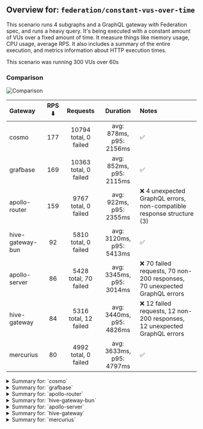 ## Overview for: `federation/constant-vus-over-time`


This scenario runs 4 subgraphs and a GraphQL gateway with Federation spec, and runs a heavy query. It's being executed with a constant amount of VUs over a fixed amount of time. It measure things like memory usage, CPU usage, average RPS. It also includes a summary of the entire execution, and metrics information about HTTP execution times.


This scenario was running 300 VUs over 60s


### Comparison


<img src="https://imagedelivery.net/KYe9TScr4TldYHA48pczVg/92fdcf22-2bf8-4413-4ad2-11c8f2174000/public" alt="Comparison" />


| Gateway          | RPS ⬇️ |       Requests        |         Duration         | Notes                                                                    |
| :--------------- | :----: | :-------------------: | :----------------------: | :----------------------------------------------------------------------- |
| cosmo            |  177   | 10794 total, 0 failed | avg: 878ms, p95: 2156ms  | ✅                                                                        |
| grafbase         |  169   | 10363 total, 0 failed | avg: 852ms, p95: 2115ms  | ✅                                                                        |
| apollo-router    |  159   | 9767 total, 0 failed  | avg: 922ms, p95: 2355ms  | ❌ 4 unexpected GraphQL errors, non-compatible response structure (3)     |
| hive-gateway-bun |   92   | 5810 total, 0 failed  | avg: 3120ms, p95: 5413ms | ✅                                                                        |
| apollo-server    |   86   | 5428 total, 70 failed | avg: 3345ms, p95: 3014ms | ❌ 70 failed requests, 70 non-200 responses, 70 unexpected GraphQL errors |
| hive-gateway     |   84   | 5316 total, 12 failed | avg: 3440ms, p95: 4826ms | ❌ 12 failed requests, 12 non-200 responses, 12 unexpected GraphQL errors |
| mercurius        |   80   | 4992 total, 0 failed  | avg: 3633ms, p95: 4797ms | ✅                                                                        |



<details>
  <summary>Summary for: `cosmo`</summary>

  **K6 Output**




```
     ✓ response code was 200
     ✓ no graphql errors
     ✓ valid response structure

     █ setup

     checks.........................: 100.00% ✓ 32322      ✗ 0    
     data_received..................: 947 MB  16 MB/s
     data_sent......................: 13 MB   210 kB/s
     http_req_blocked...............: avg=1.83ms   min=1.73µs  med=3.4µs    max=2.22s p(90)=5.36µs  p(95)=11.35µs 
     http_req_connecting............: avg=1.56ms   min=0s      med=0s       max=2.22s p(90)=0s      p(95)=0s      
     http_req_duration..............: avg=877.58ms min=3.63ms  med=726.71ms max=4.73s p(90)=1.78s   p(95)=2.15s   
       { expected_response:true }...: avg=877.58ms min=3.63ms  med=726.71ms max=4.73s p(90)=1.78s   p(95)=2.15s   
     http_req_failed................: 0.00%   ✓ 0          ✗ 10794
     http_req_receiving.............: avg=271.67ms min=33.3µs  med=90.77µs  max=3.82s p(90)=1.13s   p(95)=1.58s   
     http_req_sending...............: avg=15.58ms  min=8.01µs  med=16.38µs  max=3.41s p(90)=61.22µs p(95)=947.34µs
     http_req_tls_handshaking.......: avg=0s       min=0s      med=0s       max=0s    p(90)=0s      p(95)=0s      
     http_req_waiting...............: avg=590.32ms min=3.47ms  med=567.28ms max=2.9s  p(90)=1.02s   p(95)=1.18s   
     http_reqs......................: 10794   177.124174/s
     iteration_duration.............: avg=1.67s    min=23.42ms med=1.41s    max=7.62s p(90)=3.33s   p(95)=4.04s   
     iterations.....................: 10774   176.795984/s
     vus............................: 300     min=300      max=300
     vus_max........................: 300     min=300      max=300
```


**Performance Overview**


<img src="https://imagedelivery.net/KYe9TScr4TldYHA48pczVg/2ac42c87-45dc-4223-bbfc-982f7256f200/public" alt="Performance Overview" />


**Subgraphs Overview**


<img src="https://imagedelivery.net/KYe9TScr4TldYHA48pczVg/cc137d7e-701d-4a69-0d7e-b333cd783f00/public" alt="Subgraphs Overview" />


**HTTP Overview**


<img src="https://imagedelivery.net/KYe9TScr4TldYHA48pczVg/ae8f30a8-3968-49d0-e13a-e33fd1167e00/public" alt="HTTP Overview" />


  </details>

<details>
  <summary>Summary for: `grafbase`</summary>

  **K6 Output**




```
     ✓ response code was 200
     ✓ no graphql errors
     ✓ valid response structure

     █ setup

     checks.........................: 100.00% ✓ 31029      ✗ 0    
     data_received..................: 911 MB  15 MB/s
     data_sent......................: 12 MB   202 kB/s
     http_req_blocked...............: avg=925.2µs  min=1.41µs  med=3.21µs   max=1.62s  p(90)=4.62µs   p(95)=10.08µs
     http_req_connecting............: avg=527.02µs min=0s      med=0s       max=1.35s  p(90)=0s       p(95)=0s     
     http_req_duration..............: avg=851.75ms min=3.21ms  med=728.53ms max=5.41s  p(90)=1.75s    p(95)=2.11s  
       { expected_response:true }...: avg=851.75ms min=3.21ms  med=728.53ms max=5.41s  p(90)=1.75s    p(95)=2.11s  
     http_req_failed................: 0.00%   ✓ 0          ✗ 10363
     http_req_receiving.............: avg=268.88ms min=33.34µs med=88.88µs  max=4.18s  p(90)=1.02s    p(95)=1.46s  
     http_req_sending...............: avg=23.42ms  min=7.69µs  med=14.67µs  max=4.09s  p(90)=127.07µs p(95)=15ms   
     http_req_tls_handshaking.......: avg=0s       min=0s      med=0s       max=0s     p(90)=0s       p(95)=0s     
     http_req_waiting...............: avg=559.44ms min=3.14ms  med=502.53ms max=3.32s  p(90)=1.01s    p(95)=1.28s  
     http_reqs......................: 10363   169.952008/s
     iteration_duration.............: avg=1.73s    min=24.32ms med=1.5s     max=10.71s p(90)=3.42s    p(95)=4.17s  
     iterations.....................: 10343   169.62401/s
     vus............................: 0       min=0        max=300
     vus_max........................: 300     min=300      max=300
```


**Performance Overview**


<img src="https://imagedelivery.net/KYe9TScr4TldYHA48pczVg/eef7eff9-04b4-4fe8-b3f8-00fe0f82f700/public" alt="Performance Overview" />


**Subgraphs Overview**


<img src="https://imagedelivery.net/KYe9TScr4TldYHA48pczVg/40d72331-c5d5-4eab-a5fe-7af7b90e9200/public" alt="Subgraphs Overview" />


**HTTP Overview**


<img src="https://imagedelivery.net/KYe9TScr4TldYHA48pczVg/848350d1-4091-41f2-d593-2303c85b4e00/public" alt="HTTP Overview" />


  </details>

<details>
  <summary>Summary for: `apollo-router`</summary>

  **K6 Output**




```
     ✓ response code was 200
     ✗ no graphql errors
      ↳  99% — ✓ 9743 / ✗ 4
     ✗ valid response structure
      ↳  99% — ✓ 9744 / ✗ 3

     █ setup

     checks.........................: 99.97% ✓ 29234      ✗ 7    
     data_received..................: 857 MB 14 MB/s
     data_sent......................: 12 MB  190 kB/s
     http_req_blocked...............: avg=740.91µs min=1.46µs  med=3.25µs   max=1.02s p(90)=4.96µs   p(95)=11.41µs
     http_req_connecting............: avg=622.03µs min=0s      med=0s       max=1.02s p(90)=0s       p(95)=0s     
     http_req_duration..............: avg=922.46ms min=6.63ms  med=728.03ms max=6.46s p(90)=1.9s     p(95)=2.35s  
       { expected_response:true }...: avg=922.46ms min=6.63ms  med=728.03ms max=6.46s p(90)=1.9s     p(95)=2.35s  
     http_req_failed................: 0.00%  ✓ 0          ✗ 9767 
     http_req_receiving.............: avg=336.64ms min=34.13µs med=88.53µs  max=4.92s p(90)=1.27s    p(95)=1.81s  
     http_req_sending...............: avg=21.42ms  min=7.65µs  med=15.19µs  max=3.22s p(90)=138.33µs p(95)=11.33ms
     http_req_tls_handshaking.......: avg=0s       min=0s      med=0s       max=0s    p(90)=0s       p(95)=0s     
     http_req_waiting...............: avg=564.39ms min=6.56ms  med=496.24ms max=2.3s  p(90)=1.08s    p(95)=1.3s   
     http_reqs......................: 9767   159.793645/s
     iteration_duration.............: avg=1.84s    min=27.66ms med=1.51s    max=10.1s p(90)=3.9s     p(95)=4.73s  
     iterations.....................: 9747   159.466433/s
     vus............................: 60     min=60       max=300
     vus_max........................: 300    min=300      max=300
```


**Performance Overview**


<img src="https://imagedelivery.net/KYe9TScr4TldYHA48pczVg/64b28850-b2ae-4acf-41b7-d17d07ee3d00/public" alt="Performance Overview" />


**Subgraphs Overview**


<img src="https://imagedelivery.net/KYe9TScr4TldYHA48pczVg/ba93780b-d187-43a1-5227-47db0e8f9f00/public" alt="Subgraphs Overview" />


**HTTP Overview**


<img src="https://imagedelivery.net/KYe9TScr4TldYHA48pczVg/8cbd5b2c-3955-409b-2b8e-a50fc8612800/public" alt="HTTP Overview" />


  </details>

<details>
  <summary>Summary for: `hive-gateway-bun`</summary>

  **K6 Output**




```
     ✓ response code was 200
     ✓ no graphql errors
     ✓ valid response structure

     █ setup

     checks.........................: 100.00% ✓ 17370     ✗ 0    
     data_received..................: 510 MB  8.1 MB/s
     data_sent......................: 6.9 MB  110 kB/s
     http_req_blocked...............: avg=344µs    min=1.46µs  med=3.65µs   max=92.78ms p(90)=5.75µs  p(95)=231.2µs 
     http_req_connecting............: avg=300.83µs min=0s      med=0s       max=17.37ms p(90)=0s      p(95)=110.24µs
     http_req_duration..............: avg=3.11s    min=14.45ms med=2.85s    max=6.97s   p(90)=4.3s    p(95)=5.41s   
       { expected_response:true }...: avg=3.11s    min=14.45ms med=2.85s    max=6.97s   p(90)=4.3s    p(95)=5.41s   
     http_req_failed................: 0.00%   ✓ 0         ✗ 5810 
     http_req_receiving.............: avg=37.22ms  min=40.66µs med=182.57µs max=1.93s   p(90)=3.51ms  p(95)=91.65ms 
     http_req_sending...............: avg=573.48µs min=8.84µs  med=18.93µs  max=294.9ms p(90)=69.67µs p(95)=608.27µs
     http_req_tls_handshaking.......: avg=0s       min=0s      med=0s       max=0s      p(90)=0s      p(95)=0s      
     http_req_waiting...............: avg=3.08s    min=14.23ms med=2.84s    max=6.97s   p(90)=4.21s   p(95)=5.38s   
     http_reqs......................: 5810    92.494553/s
     iteration_duration.............: avg=3.17s    min=432.2ms med=2.88s    max=7.04s   p(90)=4.37s   p(95)=5.45s   
     iterations.....................: 5790    92.176156/s
     vus............................: 144     min=144     max=300
     vus_max........................: 300     min=300     max=300
```


**Performance Overview**


<img src="https://imagedelivery.net/KYe9TScr4TldYHA48pczVg/8ca516d9-e705-4ad8-6510-11ba7d4a9b00/public" alt="Performance Overview" />


**Subgraphs Overview**


<img src="https://imagedelivery.net/KYe9TScr4TldYHA48pczVg/ee54454f-e69b-4644-eaab-47692748f700/public" alt="Subgraphs Overview" />


**HTTP Overview**


<img src="https://imagedelivery.net/KYe9TScr4TldYHA48pczVg/8365badf-9731-45ca-dfb8-44d79453b200/public" alt="HTTP Overview" />


  </details>

<details>
  <summary>Summary for: `apollo-server`</summary>

  **K6 Output**




```
     ✗ response code was 200
      ↳  98% — ✓ 5338 / ✗ 70
     ✗ no graphql errors
      ↳  98% — ✓ 5338 / ✗ 70
     ✓ valid response structure

     █ setup

     checks.........................: 99.13% ✓ 16014     ✗ 140  
     data_received..................: 471 MB 7.5 MB/s
     data_sent......................: 6.4 MB 103 kB/s
     http_req_blocked...............: avg=1.28ms   min=1.43µs   med=2.95µs   max=66.52ms p(90)=4.91µs  p(95)=507.41µs
     http_req_connecting............: avg=1.25ms   min=0s       med=0s       max=66.48ms p(90)=0s      p(95)=254.74µs
     http_req_duration..............: avg=3.34s    min=10.95ms  med=2s       max=1m0s    p(90)=2.51s   p(95)=3.01s   
       { expected_response:true }...: avg=2.6s     min=10.95ms  med=1.99s    max=58.95s  p(90)=2.49s   p(95)=2.71s   
     http_req_failed................: 1.28%  ✓ 70        ✗ 5358 
     http_req_receiving.............: avg=269.91µs min=0s       med=103.08µs max=66ms    p(90)=217.6µs p(95)=376.3µs 
     http_req_sending...............: avg=360.42µs min=8.63µs   med=14.87µs  max=39.68ms p(90)=34.43µs p(95)=261.57µs
     http_req_tls_handshaking.......: avg=0s       min=0s       med=0s       max=0s      p(90)=0s      p(95)=0s      
     http_req_waiting...............: avg=3.34s    min=10.87ms  med=2s       max=1m0s    p(90)=2.51s   p(95)=3.01s   
     http_reqs......................: 5428   86.934898/s
     iteration_duration.............: avg=3.37s    min=321.84ms med=2.02s    max=1m0s    p(90)=2.53s   p(95)=3.05s   
     iterations.....................: 5408   86.614578/s
     vus............................: 67     min=67      max=300
     vus_max........................: 300    min=300     max=300
```


**Performance Overview**


<img src="https://imagedelivery.net/KYe9TScr4TldYHA48pczVg/ff52594e-5681-4a0e-db77-2bb2007aa500/public" alt="Performance Overview" />


**Subgraphs Overview**


<img src="https://imagedelivery.net/KYe9TScr4TldYHA48pczVg/c3d78c4c-b514-4773-63a1-280aadd2be00/public" alt="Subgraphs Overview" />


**HTTP Overview**


<img src="https://imagedelivery.net/KYe9TScr4TldYHA48pczVg/d4456361-6c55-45bd-c1b6-f91969b61000/public" alt="HTTP Overview" />


  </details>

<details>
  <summary>Summary for: `hive-gateway`</summary>

  **K6 Output**




```
     ✗ response code was 200
      ↳  99% — ✓ 5284 / ✗ 12
     ✗ no graphql errors
      ↳  99% — ✓ 5284 / ✗ 12
     ✓ valid response structure

     █ setup

     checks.........................: 99.84% ✓ 15852     ✗ 24   
     data_received..................: 466 MB 7.4 MB/s
     data_sent......................: 6.3 MB 100 kB/s
     http_req_blocked...............: avg=449.98µs min=1.8µs    med=3.91µs   max=22.62ms  p(90)=5.79µs   p(95)=941.21µs
     http_req_connecting............: avg=426µs    min=0s       med=0s       max=22.58ms  p(90)=0s       p(95)=648.84µs
     http_req_duration..............: avg=3.43s    min=13.48ms  med=2.35s    max=1m0s     p(90)=3.48s    p(95)=4.82s   
       { expected_response:true }...: avg=3.31s    min=13.48ms  med=2.35s    max=59.29s   p(90)=3.47s    p(95)=4.76s   
     http_req_failed................: 0.22%  ✓ 12        ✗ 5304 
     http_req_receiving.............: avg=733.92µs min=0s       med=114.77µs max=180.58ms p(90)=525.24µs p(95)=1.52ms  
     http_req_sending...............: avg=187.49µs min=9.26µs   med=23.03µs  max=63.56ms  p(90)=48.08µs  p(95)=227.46µs
     http_req_tls_handshaking.......: avg=0s       min=0s       med=0s       max=0s       p(90)=0s       p(95)=0s      
     http_req_waiting...............: avg=3.43s    min=13.4ms   med=2.35s    max=1m0s     p(90)=3.48s    p(95)=4.82s   
     http_reqs......................: 5316   84.385247/s
     iteration_duration.............: avg=3.47s    min=267.97ms med=2.38s    max=1m0s     p(90)=3.51s    p(95)=4.86s   
     iterations.....................: 5296   84.06777/s
     vus............................: 13     min=13      max=300
     vus_max........................: 300    min=300     max=300
```


**Performance Overview**


<img src="https://imagedelivery.net/KYe9TScr4TldYHA48pczVg/249fff84-f21e-4003-1cd0-948043a5c800/public" alt="Performance Overview" />


**Subgraphs Overview**


<img src="https://imagedelivery.net/KYe9TScr4TldYHA48pczVg/da526e14-c7f4-4a76-e634-42c7f27c3f00/public" alt="Subgraphs Overview" />


**HTTP Overview**


<img src="https://imagedelivery.net/KYe9TScr4TldYHA48pczVg/82207f46-6a31-425a-5c94-96ba5fe0c100/public" alt="HTTP Overview" />


  </details>

<details>
  <summary>Summary for: `mercurius`</summary>

  **K6 Output**




```
     ✓ response code was 200
     ✓ no graphql errors
     ✓ valid response structure

     █ setup

     checks.........................: 100.00% ✓ 14916     ✗ 0    
     data_received..................: 438 MB  7.1 MB/s
     data_sent......................: 5.9 MB  96 kB/s
     http_req_blocked...............: avg=47.5µs  min=1.72µs   med=3.51µs  max=10.21ms  p(90)=5.52µs   p(95)=123.18µs
     http_req_connecting............: avg=39.83µs min=0s       med=0s      max=10.18ms  p(90)=0s       p(95)=89.33µs 
     http_req_duration..............: avg=3.63s   min=10.83ms  med=3.61s   max=8.49s    p(90)=4.03s    p(95)=4.79s   
       { expected_response:true }...: avg=3.63s   min=10.83ms  med=3.61s   max=8.49s    p(90)=4.03s    p(95)=4.79s   
     http_req_failed................: 0.00%   ✓ 0         ✗ 4992 
     http_req_receiving.............: avg=6.51ms  min=40.33µs  med=99.28µs max=863.04ms p(90)=262.62µs p(95)=701.48µs
     http_req_sending...............: avg=68.03µs min=8.55µs   med=18.73µs max=27.45ms  p(90)=34.81µs  p(95)=51.94µs 
     http_req_tls_handshaking.......: avg=0s      min=0s       med=0s      max=0s       p(90)=0s       p(95)=0s      
     http_req_waiting...............: avg=3.62s   min=10.73ms  med=3.6s    max=8.49s    p(90)=4.03s    p(95)=4.79s   
     http_reqs......................: 4992    80.716524/s
     iteration_duration.............: avg=3.67s   min=183.53ms med=3.63s   max=8.5s     p(90)=4.05s    p(95)=4.81s   
     iterations.....................: 4972    80.393141/s
     vus............................: 219     min=219     max=300
     vus_max........................: 300     min=300     max=300
```


**Performance Overview**


<img src="https://imagedelivery.net/KYe9TScr4TldYHA48pczVg/53b57e39-00ad-4cb9-5982-dbb10c11e800/public" alt="Performance Overview" />


**Subgraphs Overview**


<img src="https://imagedelivery.net/KYe9TScr4TldYHA48pczVg/17c92b63-a96f-4dd9-9b9d-75af9f0ae000/public" alt="Subgraphs Overview" />


**HTTP Overview**


<img src="https://imagedelivery.net/KYe9TScr4TldYHA48pczVg/613d3f67-4579-450d-335c-a61816e59c00/public" alt="HTTP Overview" />


  </details>